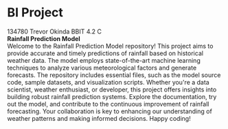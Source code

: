 # BI Project
 134780 Trevor Okinda BBIT 4.2 C <br>
<b> Rainfall Prediction Model </b> <br>
Welcome to the Rainfall Prediction Model repository! This project aims to provide accurate and timely predictions of rainfall based on historical weather data. The model employs state-of-the-art machine learning techniques to analyze various meteorological factors and generate forecasts. The repository includes essential files, such as the model source code, sample datasets, and visualization scripts. Whether you're a data scientist, weather enthusiast, or developer, this project offers insights into building robust rainfall prediction systems. Explore the documentation, try out the model, and contribute to the continuous improvement of rainfall forecasting. Your collaboration is key to enhancing our understanding of weather patterns and making informed decisions. Happy coding!
